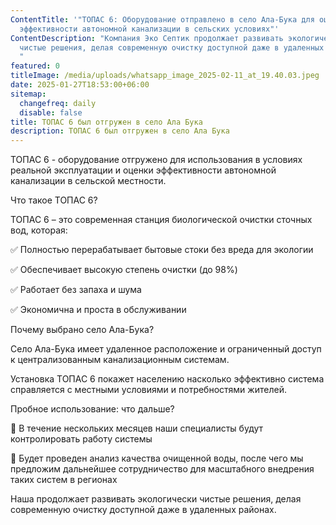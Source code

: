 ```yaml
---
ContentTitle: '"ТОПАС 6: Оборудование отправлено в село Ала-Бука для оценки
  эффективности автономной канализации в сельских условиях"'
ContentDescription: "Компания Эко Септик продолжает развивать экологически
  чистые решения, делая современную очистку доступной даже в удаленных районах.
  "
featured: 0
titleImage: /media/uploads/whatsapp_image_2025-02-11_at_19.40.03.jpeg
date: 2025-01-27T18:53:00+06:00
sitemap:
  changefreq: daily
  disable: false
title: ТОПАС 6 был отгружен в село Ала Бука
description: ТОПАС 6 был отгружен в село Ала Бука
---
```

ТОПАС 6 -  оборудование отгружено для использования в условиях реальной эксплуатации и оценки эффективности автономной канализации в сельской местности.

Что такое ТОПАС 6?

ТОПАС 6 – это современная станция биологической очистки сточных вод, которая:

✅ Полностью перерабатывает бытовые стоки без вреда для экологии

✅ Обеспечивает высокую степень очистки (до 98%)

✅ Работает без запаха и шума

✅ Экономична и проста в обслуживании

Почему выбрано село Ала-Бука?

Село Ала-Бука имеет удаленное расположение и ограниченный доступ к централизованным канализационным системам. 

Установка ТОПАС 6 покажет населению насколько эффективно система справляется с местными условиями и потребностями жителей.

Пробное использование: что дальше? 

🔹 В течение нескольких месяцев наши специалисты  будут контролировать работу системы

🔹 Будет проведен анализ качества очищенной воды, после чего мы предложим дальнейшее сотрудничество для масштабного внедрения таких систем в регионах

Наша  продолжает развивать экологически чистые решения, делая современную очистку доступной даже в удаленных районах.
